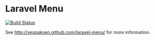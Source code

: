 # Laravel Menu

[![Build Status](https://secure.travis-ci.org/Vespakoen/laravel-menu.png?branch=master)](http://travis-ci.org/vespakoen/laravel-menu)


See http://vespakoen.github.com/laravel-menu/ for more information.
